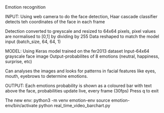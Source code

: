 Emotion recognition

INPUT: Using web camera to do the face detection,
Haar cascade classifier detects teh coordinates of the face in each frame

Detection converted to greyscale and resized to 64x64 pixels, pixel values are normalised to [0,1] by dividing by 255
Data reshaped to match the model input (batch_size, 64, 64, 1)

MODEL: Using Keras model trained on the fer2013 dataset
Input-64x64 grayscale face image
Output-probabilites of 8 emotions (neutral, happiness, surprise, etc)

Can analyses the images and looks for patterns in facial features like eyes, mouth, eyebrows to determine emotions.

OUTPUT: Each emotions probability is shown as a coloured bar with text above the face, probabilities update live, every frame (30fps)
Press q to exit

The new env: python3 -m venv emotion-env
source emotion-env/bin/activate
python real_time_video_barchart.py
